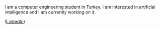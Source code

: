 I am a computer engineering student in Turkey. I am interested in artificial intelligence and I am currently working on it.

([LinkedIn](https://www.linkedin.com/in/ahmet-burak-bi%C3%A7er-0338181b2/))
